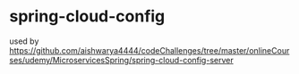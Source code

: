 # spring-cloud-config
used by https://github.com/aishwarya4444/codeChallenges/tree/master/onlineCourses/udemy/MicroservicesSpring/spring-cloud-config-server
